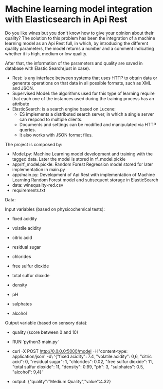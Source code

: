 # Machine learning model integration with Elasticsearch in Api Rest
    
Do you like wines but you don't know how to give your opinion about their quality?
The solution to this problem has been the integration of a machine learning model as an Api Rest full, in which, by introducing the different quality parameters, the model returns a number and a comment indicating whether it is high, medium or low quality.

After that, the information of the parameters and quality are saved in database with Elastic Search(just in case).

- Rest: is any interface between systems that uses HTTP to obtain data or generate operations on that data in all possible formats, such as XML and JSON.
- Supervised Model: the algorithms used for this type of learning require that each one of the instances used during the training process has an attribute
- ElasticSearch: is a search engine based on Lucene:
   - ES implements a distributed search server, in which a single server can respond to
     multiple clients.
   - Documents and settings can be modified and manipulated via HTTP queries.
   - It also works with JSON format files.
   
   
The project is composed by:

  - Model.py: Machine Learning model development and training with the tagged data. Later the model is stored in rf_model.pickle
  - app/rf_model.pickle:  Random Forest Regression model stored for later implementation in main.py
  - app/main.py: Development of Api Rest with implementation of Machine Learning Random Forest model and subsequent storage in ElasticSearch
  - data: winequality-red.csv
  - requirements.txt
  
Data:

Input variables (based on physicochemical tests):
  
  - fixed acidity

  - volatile acidity

  - citric acid

  - residual sugar

  - chlorides

  - free sulfur dioxide

  - total sulfur dioxide

  - density

  - pH

  - sulphates

  - alcohol
  
Output variable (based on sensory data):

  - quality (score between 0 and 10)
  
 - RUN 'python3 main.py'
 - curl -X POST http://0.0.0.0:5000/model -H 'content-type: application/json' -d\ '{"fixed acidity": 7.4, "volatile acidity": 0,6, "citric acid": 0, "residual sugar": 1, "chlorides": 0.02, "free sulfur dioxide": 11, "total sulfur dioxide": 11, "density": 0.99, "ph": 3, "sulphates": 0.5, "alcohol": 9,4}'
- output: {"quality":"Medium Quality","value":4.32}





